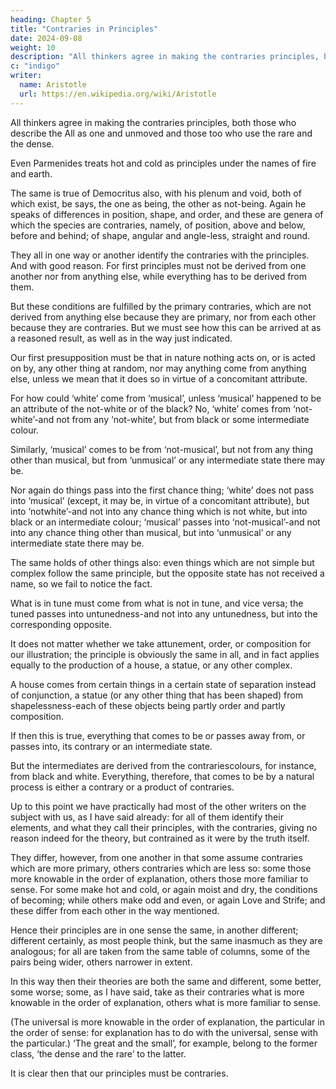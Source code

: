 ```yaml
---
heading: Chapter 5
title: "Contraries in Principles"
date: 2024-09-08
weight: 10
description: "All thinkers agree in making the contraries principles, both those who describe the All as one and unmoved and those too who use the rare and the dense."
c: "indigo"
writer:
  name: Aristotle 
  url: https://en.wikipedia.org/wiki/Aristotle
---
```




All thinkers agree in making the contraries principles, both those who describe the All as one and unmoved and those too who use the rare and the dense.

Even Parmenides treats hot and cold as principles under the names of fire and earth.


The same is true of Democritus also, with his plenum and void, both of which exist, be says, the one as being, the other as not-being. Again he speaks of differences in position, shape, and order, and these are genera of which the species are contraries, namely, of position, above and below, before and behind; of shape, angular and angle-less, straight and round.

They all in one way or another identify the contraries with the principles. And with good reason. For first principles must not be derived from one another nor from anything else, while everything has to be derived from them. 

But these conditions are fulfilled by the primary contraries, which are not derived from anything else because they are primary, nor from each other because they are contraries. But we must see how this can be arrived at as a reasoned result, as well as in the way just indicated.

Our first presupposition must be that in nature nothing acts on, or is acted on by, any other thing at random, nor may anything come from anything else, unless we mean that it does so in virtue of a concomitant attribute.

For how could ‘white’ come from ‘musical’, unless ‘musical’ happened to be an attribute of the not-white or of the black? No, ‘white’ comes from ‘not-white’-and not from any ‘not-white’, but from black or some intermediate colour. 

Similarly, ‘musical’ comes to be from ‘not-musical’, but not from any thing other than musical, but from ‘unmusical’ or any intermediate state there may be.

Nor again do things pass into the first chance thing; ‘white’ does not pass into ‘musical’ (except, it may be, in virtue of a concomitant attribute), but into ‘notwhite’-and not into any chance thing which is not white, but into black or an intermediate colour; ‘musical’ passes into ‘not-musical’-and not into any chance thing other than musical, but into ‘unmusical’ or any intermediate state there may be.

The same holds of other things also: even things which are not simple but complex follow the same principle, but the opposite state has not received a name, so we fail to notice the fact. 

What is in tune must come from what is not in tune, and vice versa; the tuned passes into untunedness-and not into any untunedness, but into the corresponding opposite.

It does not matter whether we take attunement, order, or composition for our illustration; the principle is obviously the same in all, and in fact applies equally to the production of a house, a statue, or any other complex. 

A house comes from certain things in a certain state of separation instead of conjunction, a statue (or any other thing that has been shaped) from shapelessness-each of these objects being partly order and partly composition.

If then this is true, everything that comes to be or passes away from, or passes into, its contrary or an intermediate state. 

But the intermediates are derived from the contrariescolours, for instance, from black and white. Everything, therefore, that comes to be by a natural process is either a contrary or a product of contraries.

Up to this point we have practically had most of the other writers on the subject with us, as I have said already: for all of them identify their elements, and what they call their principles, with the contraries, giving no reason indeed for the theory, but contrained as it were by the truth itself. 

They differ, however, from one another in that some assume contraries which are more primary, others contraries which are less so: some those more knowable in the order of explanation, others those more familiar to sense. For some make hot and cold, or again moist and dry, the conditions of becoming; while others make odd and even, or again Love and Strife; and these differ from each other in the way mentioned.

Hence their principles are in one sense the same, in another different; different certainly, as most people think, but the same inasmuch as they are analogous; for all are taken from the same table of columns, some of the pairs being wider, others narrower in
extent. 

In this way then their theories are both the same and different, some better, some worse; some, as I have said, take as their contraries what is more knowable in the order of explanation, others what is more familiar to sense. 

(The universal is more knowable in the order of explanation, the particular in the order of sense: for explanation has to do with the universal, sense with the particular.) ‘The great and the small’, for example, belong to the former class, ‘the dense and the rare’ to the latter.

It is clear then that our principles must be contraries.
